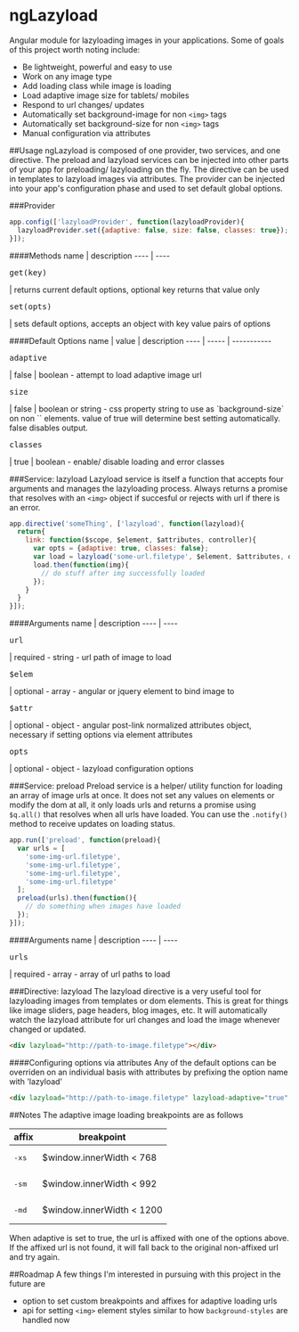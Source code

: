 ngLazyload
========

Angular module for lazyloading images in your applications. Some of goals of this project worth noting include:

* Be lightweight, powerful and easy to use
* Work on any image type
* Add loading class while image is loading
* Load adaptive image size for tablets/ mobiles
* Respond to url changes/ updates
* Automatically set background-image for non `<img>` tags
* Automatically set background-size for non `<img>` tags
* Manual configuration via attributes

##Usage
ngLazyload is composed of one provider, two services, and one directive. The preload and lazyload services can be injected into other parts of your app for preloading/ lazyloading on the fly. The directive can be used in templates to lazyload images via attributes. The provider can be injected into your app's configuration phase and used to set default global options.

###Provider
```javascript
app.config(['lazyloadProvider', function(lazyloadProvider){
  lazyloadProvider.set({adaptive: false, size: false, classes: true});
}]);
```

####Methods
name | description
---- | ----
<pre>get(key)</pre> | returns current default options, optional key returns that value only
<pre>set(opts)</pre> | sets default options, accepts an object with key value pairs of options

####Default Options
name | value | description
---- | ----- | -----------
<pre>adaptive</pre> | false | boolean - attempt to load adaptive image url
<pre>size</pre> | false | boolean or string - css property string to use as `background-size` on non `<img>` elements. value of true will determine best setting automatically. false disables output.
<pre>classes</pre> | true | boolean - enable/ disable loading and error classes

###Service: lazyload
Lazyload service is itself a function that accepts four arguments and manages the lazyloading process. Always returns a promise that resolves with an `<img>` object if succesful or rejects with url if there is an error.

```javascript
app.directive('someThing', ['lazyload', function(lazyload){
  return{
    link: function($scope, $element, $attributes, controller){
      var opts = {adaptive: true, classes: false};
      var load = lazyload('some-url.filetype', $element, $attributes, opts);
      load.then(function(img){
        // do stuff after img successfully loaded
      });
    }
  }
}]);
```
####Arguments
name | description
---- | ----
<pre>url</pre> | required - string - url path of image to load
<pre>$elem</pre> | optional - array - angular or jquery element to bind image to
<pre>$attr</pre> | optional - object - angular post-link normalized attributes object, necessary if setting options via element attributes
<pre>opts</pre> | optional - object - lazyload configuration options

###Service: preload
Preload service is a helper/ utility function for loading an array of image urls at once. It does not set any values on elements or modify the dom at all, it only loads urls and returns a promise using `$q.all()` that resolves when all urls have loaded. You can use the `.notify()` method to receive updates on loading status.
```javascript
app.run(['preload', function(preload){
  var urls = [
    'some-img-url.filetype',
    'some-img-url.filetype',
    'some-img-url.filetype',
    'some-img-url.filetype'
  ];
  preload(urls).then(function(){
    // do something when images have loaded
  });
}]);
```
####Arguments
name | description
---- | ----
<pre>urls</pre> | required - array - array of url paths to load


###Directive: lazyload
The lazyload directive is a very useful tool for lazyloading images from templates or dom elements. This is great for things like image sliders, page headers, blog images, etc. It will automatically watch the lazyload attribute for url changes and load the image whenever changed or updated.
```html
<div lazyload="http://path-to-image.filetype"></div>
```

####Configuring options via attributes
Any of the default options can be overriden on an individual basis with attributes by prefixing the option name with 'lazyload'
```html
<div lazyload="http://path-to-image.filetype" lazyload-adaptive="true" lazyload-size="cover"></div>
```

##Notes
The adaptive image loading breakpoints are as follows

affix | breakpoint
----- | ----------
<pre>-xs</pre> | $window.innerWidth < 768
<pre>-sm</pre> | $window.innerWidth < 992
<pre>-md</pre> | $window.innerWidth < 1200

When adaptive is set to true, the url is affixed with one of the options above. If the affixed url is not found, it will fall back to the original non-affixed url and try again.

##Roadmap
A few things I'm interested in pursuing with this project in the future are

* option to set custom breakpoints and affixes for adaptive loading urls
* api for setting `<img>` element styles similar to how `background-styles` are handled now
